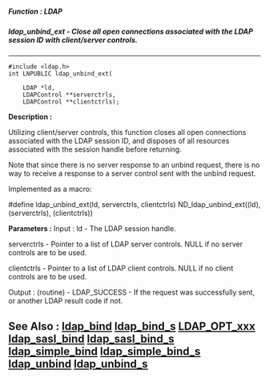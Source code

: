 ##### Function : LDAP
##### ldap_unbind_ext - Close all open connections associated with the LDAP session ID with client/server controls.
---
```
#include <ldap.h>
int LNPUBLIC ldap_unbind_ext(

	LDAP *ld,
	LDAPControl **serverctrls,
	LDAPControl **clientctrls);
```
**Description :**

Utilizing  client/server controls, this function closes all open connections 
associated with the LDAP session ID, and disposes of all resources associated 
with the session handle before returning.  

Note that since there is no server response to an unbind request, there is no 
way to receive a response to a server control sent with the unbind request. 

Implemented as a macro:

#define ldap_unbind_ext(ld, serverctrls, clientctrls) ND_ldap_unbind_ext((ld), 
(serverctrls), (clientctrls))

**Parameters :**
Input :
ld  -  The LDAP session handle.

serverctrls  -  Pointer to a list of LDAP server controls.  NULL if no server controls are to be used.

clientctrls  -  Pointer to a list of LDAP client controls.  NULL if no client controls are to be used.

Output :
(routine)  -  LDAP_SUCCESS  - If the request was successfully sent, or another LDAP result code if not.



**See Also :**
[ldap_bind](/reference/Func/ldap_bind)
[ldap_bind_s](/reference/Func/ldap_bind_s)
[LDAP_OPT_xxx](/reference/Symb/LDAP_OPT_xxx)
[ldap_sasl_bind](/reference/Func/ldap_sasl_bind)
[ldap_sasl_bind_s](/reference/Func/ldap_sasl_bind_s)
[ldap_simple_bind](/reference/Func/ldap_simple_bind)
[ldap_simple_bind_s](/reference/Func/ldap_simple_bind_s)
[ldap_unbind](/reference/Func/ldap_unbind)
[ldap_unbind_s](/reference/Func/ldap_unbind_s)
---
